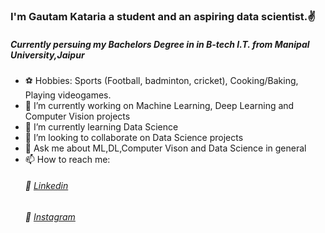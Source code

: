 ### I'm Gautam Kataria a student and an aspiring data scientist.✌️
##### Currently persuing my Bachelors Degree in in B-tech I.T. from Manipal University,Jaipur

- ⚽️ Hobbies: Sports (Football, badminton, cricket), Cooking/Baking, Playing videogames.
- 🔭 I’m currently working on Machine Learning, Deep Learning and Computer Vision projects
- 🌱 I’m currently learning Data Science
- 👯 I’m looking to collaborate on Data Science projects
- 💬 Ask me about ML,DL,Computer Vison and Data Science in general
- 📫 How to reach me: 
  ######   💠 [Linkedin](https://www.linkedin.com/in/gautam-kataria-1241b71a0/)
  ######   💠 [Instagram](https://www.instagram.com/gautzz_k/?hl=en)
